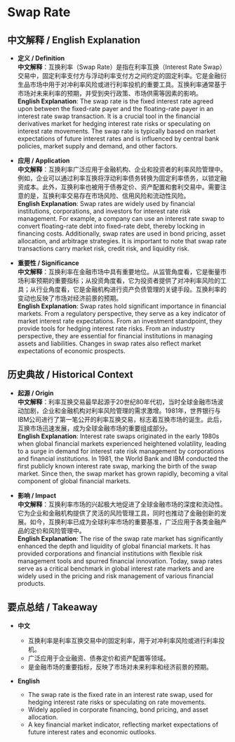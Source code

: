 # Swap Rate

## 中文解释 / English Explanation

* **定义 / Definition**  
  **中文解释**：互换利率（Swap Rate）是指在利率互换（Interest Rate Swap）交易中，固定利率支付方与浮动利率支付方之间约定的固定利率。它是金融衍生品市场中用于对冲利率风险或进行利率投机的重要工具。互换利率通常基于市场对未来利率的预期，并受到央行政策、市场供需等因素的影响。  
  **English Explanation**: The swap rate is the fixed interest rate agreed upon between the fixed-rate payer and the floating-rate payer in an interest rate swap transaction. It is a crucial tool in the financial derivatives market for hedging interest rate risks or speculating on interest rate movements. The swap rate is typically based on market expectations of future interest rates and is influenced by central bank policies, market supply and demand, and other factors.

* **应用 / Application**  
  **中文解释**：互换利率广泛应用于金融机构、企业和投资者的利率风险管理中。例如，企业可以通过利率互换将浮动利率债务转换为固定利率债务，以锁定融资成本。此外，互换利率也被用于债券定价、资产配置和套利交易中。需要注意的是，互换利率交易存在市场风险、信用风险和流动性风险。  
  **English Explanation**: Swap rates are widely used by financial institutions, corporations, and investors for interest rate risk management. For example, a company can use an interest rate swap to convert floating-rate debt into fixed-rate debt, thereby locking in financing costs. Additionally, swap rates are used in bond pricing, asset allocation, and arbitrage strategies. It is important to note that swap rate transactions carry market risk, credit risk, and liquidity risk.

* **重要性 / Significance**  
  **中文解释**：互换利率在金融市场中具有重要地位。从监管角度看，它是衡量市场利率预期的重要指标；从投资角度看，它为投资者提供了对冲利率风险的工具；从行业角度看，它是金融机构进行资产负债管理的关键手段。互换利率的变动也反映了市场对经济前景的预期。  
  **English Explanation**: Swap rates hold significant importance in financial markets. From a regulatory perspective, they serve as a key indicator of market interest rate expectations. From an investment standpoint, they provide tools for hedging interest rate risks. From an industry perspective, they are essential for financial institutions in managing assets and liabilities. Changes in swap rates also reflect market expectations of economic prospects.

## 历史典故 / Historical Context

* **起源 / Origin**  
  **中文解释**：利率互换交易最早起源于20世纪80年代初，当时全球金融市场波动加剧，企业和金融机构对利率风险管理的需求激增。1981年，世界银行与IBM公司进行了第一笔公开的利率互换交易，标志着互换市场的诞生。此后，互换市场迅速发展，成为全球金融市场的重要组成部分。  
  **English Explanation**: Interest rate swaps originated in the early 1980s when global financial markets experienced heightened volatility, leading to a surge in demand for interest rate risk management by corporations and financial institutions. In 1981, the World Bank and IBM conducted the first publicly known interest rate swap, marking the birth of the swap market. Since then, the swap market has grown rapidly, becoming a vital component of global financial markets.

* **影响 / Impact**  
  **中文解释**：互换利率市场的兴起极大地促进了全球金融市场的深度和流动性。它为企业和金融机构提供了灵活的风险管理工具，同时也推动了金融创新的发展。如今，互换利率已成为全球利率市场的重要基准，广泛应用于各类金融产品的定价和风险管理中。  
  **English Explanation**: The rise of the swap rate market has significantly enhanced the depth and liquidity of global financial markets. It has provided corporations and financial institutions with flexible risk management tools and spurred financial innovation. Today, swap rates serve as a critical benchmark in global interest rate markets and are widely used in the pricing and risk management of various financial products.

## 要点总结 / Takeaway

* **中文**  
  - 互换利率是利率互换交易中的固定利率，用于对冲利率风险或进行利率投机。  
  - 广泛应用于企业融资、债券定价和资产配置等领域。  
  - 是金融市场的重要指标，反映了市场对未来利率和经济前景的预期。

* **English**  
  - The swap rate is the fixed rate in an interest rate swap, used for hedging interest rate risks or speculating on rate movements.  
  - Widely applied in corporate financing, bond pricing, and asset allocation.  
  - A key financial market indicator, reflecting market expectations of future interest rates and economic outlooks.